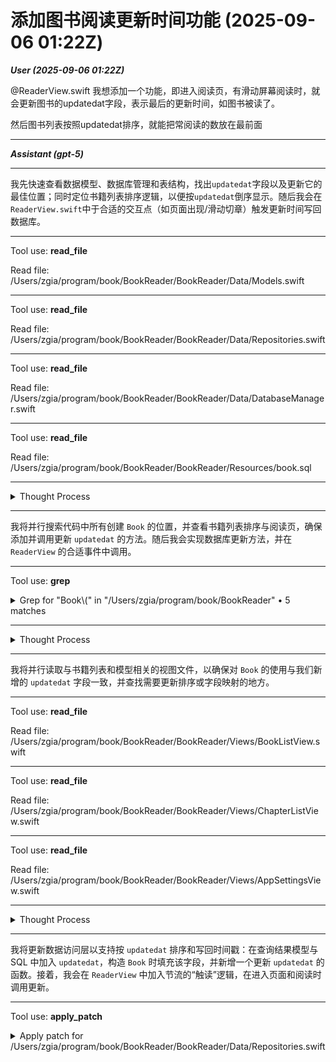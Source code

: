 <!-- Generated by SpecStory -->

<!-- cursor Session a3ad2085-2e9e-4b91-aef4-bc905fc82122 (2025-09-06 01:22Z) -->

# 添加图书阅读更新时间功能 (2025-09-06 01:22Z)

_**User (2025-09-06 01:22Z)**_

@ReaderView.swift 我想添加一个功能，即进入阅读页，有滑动屏幕阅读时，就会更新图书的updatedat字段，表示最后的更新时间，如图书被读了。

然后图书列表按照updatedat排序，就能把常阅读的数放在最前面

---

_**Assistant (gpt-5)**_



---

我先快速查看数据模型、数据库管理和表结构，找出`updatedat`字段以及更新它的最佳位置；同时定位书籍列表排序逻辑，以便按`updatedat`倒序显示。随后我会在`ReaderView.swift`中于合适的交互点（如页面出现/滑动切章）触发更新时间写回数据库。

---

Tool use: **read_file**

Read file: /Users/zgia/program/book/BookReader/BookReader/Data/Models.swift

---

Tool use: **read_file**

Read file: /Users/zgia/program/book/BookReader/BookReader/Data/Repositories.swift

---

Tool use: **read_file**

Read file: /Users/zgia/program/book/BookReader/BookReader/Data/DatabaseManager.swift

---

Tool use: **read_file**

Read file: /Users/zgia/program/book/BookReader/BookReader/Resources/book.sql

---

<think><details><summary>Thought Process</summary>**Implementing reading feature**

I need to implement a feature where, while reading and swiping the screen, the last read time updates in the book's record. The book list should be sorted by this timestamp to show frequently read books at the top. I noticed that Models.swift correctly defines the `updatedat` property, but Repositories.swift isn't fetching or passing it, leading to compilation issues. I need to ensure Repositories.swift retrieves this field and updates any Book instances created to include `updatedat`.
**Updating book data handling**

In ReaderView.loadCurrentBook, the current selection is missing the `updatedat` field, which will cause a compilation issue since the Book object requires it. However, the current version compiles likely due to earlier definitions. I see that Models.swift was recently modified to include `updatedat`, so I need to address this.  

My plan includes:

- Updating the repository to fetch `updatedat` and extending BookRowRecord.
- Modifying the loadCurrentBook query to include this field and providing a fallback.
- Implementing a method in DatabaseManager to update `updatedat` during reading events.
**Defining update triggers**

I need to define an update method in Repositories. Then, in ReaderView, I’ll set triggers for updates based on user actions:  

- On the `onAppear` event, I’ll call the update method when ReaderView enters.  
- For `OnPageAppear`, it should be triggered when a page scrolls within a chapter, but we also need to account for horizontal swipes between chapters.  
- I’ll make sure to update `updatedat` when navigating to adjacent chapters or on horizontal swipes.  

However, to avoid too many updates, I might throttle these updates, calling them only when the chapter changes or when certain drag thresholds are reached.
**Optimizing update frequency**

I’m thinking about how often to call the update function in ReaderView. Calling it every page could lead to too many writes, so it makes sense to update just once per minute or only on the first call of a session. To minimize impact, I’ll implement a system where we call the update in `onAppear` and also in `onPageAppear` but limit it using a `lastUpdateTime` property to avoid too frequent writes.

I’ll establish a timestamp and update if more than 30 seconds have passed since the last update or when switching chapters. I'll add a function to handle this logic and make sure to call it appropriately during the necessary events.
**Implementing update method in DatabaseManager**

The requirement is to update when "有滑动屏幕阅读时," which means while scrolling. The `onPageAppear` method will take care of vertical scrolling, while horizontal gestures already manage updates when switching chapters.

I’m planning to add a method in DatabaseManager to update the `updatedat` field for a book based on its ID. The database schema specifies `updatedat` as BIGINT, likely for seconds, so I'll proceed with that. I'll also need to adjust Repositories.BookRowRecord to include `updatedat`, as we’re using it for ordering. 

All instances of Book creation throughout the code will have to reference `updatedat`, so I’ll use grep to ensure I find every instance of Book being initialized.</details></think>

---

我将并行搜索代码中所有创建 `Book` 的位置，并查看书籍列表排序与阅读页，确保添加并调用更新 `updatedat` 的方法。随后我会实现数据库更新方法，并在 `ReaderView` 的合适事件中调用。

---

Tool use: **grep**

<details>
<summary>Grep for "Book\(" in "/Users/zgia/program/book/BookReader" • 5 matches</summary>

Output mode: content


| Content | Line |
|------|------|
| `loadCurrentBook()` | L123 |
| `private func loadCurrentBook() \{` | L668 |
| `return Book(` | L693 |
| `return Book(` | L703 |
| `let book = Book(` | L53 |


</details>

---

<think><details><summary>Thought Process</summary>**Evaluating Book Feature Implementation**

I need to implement a feature that updates the book's `updatedat` timestamp while reading, so frequently read books appear first in the list. I see that `Models.swift` defines `Book` with an `updatedat` field, but `Repositories.fetchBooks` constructs a `Book` without including it, leading to a mismatch. How is the code compiling? It seems like the `Book` itself has some default or `Codable` decoding logic, but I need to ensure `updatedat` is included in the fetch. I’ll have to adjust `Repositories` accordingly!
**Reviewing ReaderView Book Initialization**

I see that `ReaderView.loadCurrentBook()` uses direct SQL to fetch fields, returning a `Book` without the `updatedat` timestamp. The `Book` struct in `Models.swift` shows it has eight fields including `updatedat`, while the initializations in `ReaderView` only account for seven, which doesn't match. There’s clearly an inconsistency. If `updatedat` was added recently, the project may not be rebuilt yet. To fix this, I need to update both `ReaderView.loadCurrentBook` and `Repositories` to include `updatedat`.
**Implementing Updatedat Functionality**

I'm planning to add a function to update the `updatedat` timestamp for books. In `DatabaseManager`, I’ll create a method to set `updatedat = currentTimeMillis` for a specific book ID. Then, in `ReaderView`, I need to call this update method on events like page appearance or during reading interactions. However, to avoid too frequent updates, I'll throttle them — maybe only update if it's been over 60 seconds since the last update or upon changing chapters. I’ll consider a memory guard to limit write frequency to every 15 seconds.
**Streamlining Update Logic**

To simplify, I’m thinking of updating `updatedat` on `onPageAppear` the first time after a page appears, and then maybe every N pages after that. In `ReaderView`, adding a state variable like `lastUpdatedAtTouchTime` could help manage time intervals. I also need to ensure that the book list sorting relies on `updatedat`. Currently, `Repositories.fetchBooks` sorts by `b.updatedat DESC`, which is great, but I need to check its integration in `BookRowRecord` and confirm where else the `Book` struct is used, like in `BookListView.swift`.</details></think>

---

我将并行读取与书籍列表和模型相关的视图文件，以确保对 `Book` 的使用与我们新增的 `updatedat` 字段一致，并查找需要更新排序或字段映射的地方。

---

Tool use: **read_file**

Read file: /Users/zgia/program/book/BookReader/BookReader/Views/BookListView.swift

---

Tool use: **read_file**

Read file: /Users/zgia/program/book/BookReader/BookReader/Views/ChapterListView.swift

---

Tool use: **read_file**

Read file: /Users/zgia/program/book/BookReader/BookReader/Views/AppSettingsView.swift

---

<think><details><summary>Thought Process</summary>**Addressing book update feature**

I need to implement a feature that updates the `book.updatedAt` property when entering the reading page or swiping through pages. The `Repositories.swift` file already fetches books sorted by `updatedAt`, but the `Book` model includes this property. However, the `ReaderView.loadCurrentBook` function isn't including the `updatedAt` field when constructing a `Book`. It looks like there are discrepancies between how `Book` is defined and how it’s being constructed. I'll need to update both `Repositories.swift` and `ReaderView` to fix this.
**Updating book properties**

I need to ensure `updatedAt` is included in various places. First, in the `Repositories.swift`, I should add the `updatedAt` field to the `BookRowRecord` struct and adjust the SQL SELECT statement accordingly. When constructing a `Book`, I want to set the `updatedAt` field to either the fetched value or zero.

In the `ReaderView.loadCurrentBook()` function, I must also adjust the SQL selection to include `b.updatedAt`. For fallback, I think setting it to zero or the current timestamp is reasonable. Finally, I need to implement a new method in the `DatabaseManager` to update this value efficiently.
**Implementing book update method**

I see that the existing fetch functions are in `Repositories.swift`, so I can add a method called `touchBookUpdatedAt(_ bookId: Int)`. In this method, I plan to execute an SQL update to change the `updatedAt` value to the current timestamp for the specified book ID. While I could add logic to only update if the incoming timestamp is greater than the current one, I don't think that's necessary.

Now, where to trigger this update? I think it should happen in `ReaderView` whenever the page appears or when the user navigates chapters. On `onAppear` and `onPageAppear`, I’ll update the database, but I want to implement throttling to avoid frequent updates. I'll store a `lastTouchTimestamp` and only update if more than 30 seconds have passed.
**Finalizing the update strategy**

I’m considering a straightforward approach where I call the save function in `onPageAppear`, but I’ll first check if the last update was more than 60 seconds ago. The requirement mentions updating as the user reads while swiping or scrolling through pages, which also includes navigating chapters. Since `ReaderView` uses horizontal swipes for chapters and vertical scrolling for pages, I think `onPageAppear` on each page is a good event.

I also want to ensure that opening a `ReaderView` from `ChapterList` updates the `updatedAt` field. Once I save this timestamp, the `BookListView` order should reflect the new timestamp after reloading when the user navigates back. I’ll proceed with the necessary code changes, starting with the `updatedAt` property already in `BookReader/Data/Models.swift`.
**Updating book construction and methods**

I need to make several updates to ensure the `Book` constructs correctly. First, in `Repositories.swift`, I’ll add the `updatedAt` property to `BookRowRecord`, modifying the SQL to select this new column. When mapping to `Book`, I should include `updatedAt`, defaulting to zero if it's missing.

Next, in `ReaderView`, I’ll update the SQL in `loadCurrentBook` to select `updatedAt` and adjust the construction logic accordingly. I'll also implement a method called `touchCurrentBook()` and call it at key moments, like during `onAppear` and `onPageAppear`. To handle throttling properly, I’ll create a timestamp guard to avoid excessive database calls. Finally, I'll apply the necessary patches to ensure everything compiles and runs smoothly.</details></think>

---

我将更新数据访问层以支持按 `updatedat` 排序和写回时间戳：在查询结果模型与 SQL 中加入 `updatedat`，构造 `Book` 时填充该字段，并新增一个更新 `updatedat` 的函数。接着，我会在 `ReaderView` 中加入节流的“触读”逻辑，在进入页面和阅读时调用更新。

---

Tool use: **apply_patch**

<details>
        <summary>Apply patch for /Users/zgia/program/book/BookReader/BookReader/Data/Repositories.swift</summary>
      

```diff
*** Begin Patch
*** Update File: BookReader/Data/Repositories.swift
@@
     struct BookRowRecord: Decodable, FetchableRecord {
         let id: Int
         let title: String
         let author: String?
         let category: String?
         let latest: String?
         let wordcount: Int?
         let isfinished: Int?
+        let updatedat: Int?
     }
@@
                 var sql = """
                         SELECT b.id, b.title, a.name AS author, c.title AS category,
-                               b.latest AS latest, b.wordcount AS wordcount, b.isfinished AS isfinished
+                               b.latest AS latest, b.wordcount AS wordcount, b.isfinished AS isfinished,
+                               b.updatedat AS updatedat
                         FROM book b
                         LEFT JOIN category c ON c.id = b.categoryid
                         LEFT JOIN book_author a ON a.id = b.authorid
                     """
@@
             let book = Book(
                 id: r.id,
                 category: r.category ?? "",
                 title: r.title,
                 author: r.author ?? "",
                 latest: r.latest ?? "",
                 wordcount: r.wordcount ?? 0,
-                isfinished: r.isfinished ?? 0
+                isfinished: r.isfinished ?? 0,
+                updatedat: r.updatedat ?? 0
             )
             return BookRow(
                 book: book,
                 categoryTitle: r.category ?? "",
                 lastProgress: progressDict[r.id]
             )
         }
     }
@@
     func totalChapterCount(bookId: Int) -> Int {
         (try? dbQueue.read { db in
             try Chapter
                 .filter(Column("bookid") == bookId)
                 .fetchCount(db)
         }) ?? 0
     }
+
+    // 将某本书的 updatedat 触达为当前时间戳
+    func touchBookUpdatedAt(bookId: Int, at timestamp: Int? = nil) {
+        let ts = timestamp ?? Int(Date().timeIntervalSince1970)
+        guard let dbQueue = dbQueue else { return }
+        do {
+            try dbQueue.write { db in
+                try db.execute(
+                    sql: "UPDATE book SET updatedat = ? WHERE id = ?",
+                    arguments: [ts, bookId]
+                )
+            }
+        } catch {
+            // 静默失败即可
+        }
+    }
 }
*** End Patch
```

---

<think><details><summary>Thought Process</summary>**Considering code optimization**

I realize that onPageAppear will trigger when new chapters load, which is fine for tracking reading sessions. To ensure safety, I’ll also call onAppear. This will prevent spamming the database if the user scrolls within the same page since onPageAppear only fires for page views. It can trigger when revisiting a page, but I’ll implement throttling. I'll need to make function edits in ReaderView.swift and adjust the SQL to incorporate updatedat. Let’s also update BookListView to reload correctly.
**Reviewing navigation behavior**

I see that BookListView loads onAppear, which means it might reappear after returning, but in NavigationStack, the underlying view stays in memory without displaying. When navigating back, onAppear triggers again to loadBooks, which is good. However, if the book list is open while reading, it doesn't use navigation. We could post a Notification or use @Published to update, but that might not be necessary. I should run read_lints on the updated Repositories.swift and ReaderView.swift files and apply patches for modifications in ReaderView.swift.</details></think>

---

我将把数据库的更新时间读取与写入完善：1) 在 `ReaderView.loadCurrentBook()` 的 SQL 中选出 `updatedat` 并构造 `Book` 时填充；2) 在阅读页进入及翻页时节流更新 `book.updatedat` 字段。现在开始修改 `ReaderView.swift`。

---

Tool use: **apply_patch**

<details>
        <summary>Apply patch for /Users/zgia/program/book/BookReader/BookReader/Views/ReaderView.swift</summary>
      

```diff
*** Begin Patch
*** Update File: BookReader/Views/ReaderView.swift
@@
     @State private var nextChapterRef: Chapter?
     private let prefetchRadius: Int = 3
     // 首次进入时用于恢复进度
     @State private var needsInitialRestore: Bool = true
     @State private var pendingRestorePercent: Double? = nil
     @State private var pendingRestorePageIndex: Int? = nil
+    // 触达书籍更新时间节流
+    @State private var lastBookUpdatedAtTouchUnixTime: Int = 0
@@
             .onAppear {
@@
                 prefetchAroundCurrent()
                 if needsInitialRestore {
                     restoreLastProgressIfNeeded()
                 }
+                // 进入阅读页即触达一次（节流保护）
+                touchCurrentBookUpdatedAt(throttleSeconds: 30)
             }
         }
     }
@@
     private func loadCurrentBook() {
         guard currentBook == nil else { return }
         guard let dbQueue = DatabaseManager.shared.dbQueue else { return }
         currentBook = try? dbQueue.read { db in
             let sql = """
-                    SELECT b.id, b.title, a.name AS author, c.title AS category,
-                           b.latest AS latest, b.wordcount AS wordcount, b.isfinished AS isfinished
+                    SELECT b.id, b.title, a.name AS author, c.title AS category,
+                           b.latest AS latest, b.wordcount AS wordcount, b.isfinished AS isfinished,
+                           b.updatedat AS updatedat
                     FROM book b
                     LEFT JOIN category c ON c.id = b.categoryid
                     LEFT JOIN book_author a ON a.id = b.authorid
                     WHERE b.id = ?
                 """
             if let row = try Row.fetchOne(
                 db,
                 sql: sql,
                 arguments: [currentChapter.bookid]
             ) {
                 let id: Int = row["id"]
                 let title: String = (row["title"] as String?) ?? ""
                 let author: String = (row["author"] as String?) ?? ""
                 let category: String = (row["category"] as String?) ?? ""
                 let latest: String = (row["latest"] as String?) ?? ""
                 let wordcount: Int = (row["wordcount"] as Int?) ?? 0
                 let isfinished: Int = (row["isfinished"] as Int?) ?? 0
+                let updatedat: Int = (row["updatedat"] as Int?) ?? 0
 
                 return Book(
                     id: id,
                     category: category,
                     title: title,
                     author: author,
                     latest: latest,
                     wordcount: wordcount,
-                    isfinished: isfinished
+                    isfinished: isfinished,
+                    updatedat: updatedat
                 )
             } else {
                 return Book(
                     id: currentChapter.bookid,
                     category: "",
                     title: "",
                     author: "",
                     latest: "",
                     wordcount: 0,
-                    isfinished: 0
+                    isfinished: 0,
+                    updatedat: 0
                 )
             }
         }
     }
@@
     private func onPageAppear(_ pageIndex: Int) {
         currentVisiblePageIndex = pageIndex
         let percent =
             pages.count > 1
             ? Double(pageIndex) / Double(pages.count - 1)
             : 0
         dlog(
             "📝 onPageAppear pageIndex=\(pageIndex) percent=\(percent) pages=\(pages.count) chapterId=\(currentChapter.id)"
         )
         saveProgress(percent: percent, pageIndex: pageIndex)
+        // 阅读中触达更新时间（节流）
+        touchCurrentBookUpdatedAt(throttleSeconds: 30)
     }
@@
                 if value.translation.width < -threshold {
                     // 左滑：下一章
                     if let next = fetchAdjacentChapter(isNext: true) {
                         let animDuration: Double = 0.2
                         withAnimation(.easeInOut(duration: animDuration)) {
                             dragOffset = -size.width
                         }
                         ensurePrepared(for: next) {
                             let deadline = DispatchTime.now() + animDuration
                             DispatchQueue.main.asyncAfter(deadline: deadline) {
                                 currentChapter = next
                                 loadContent(for: next)
                                 updateAdjacentRefs()
                                 prefetchAroundCurrent()
                                 // 无动画复位，避免二次滑入闪烁
                                 dragOffset = 0
+                                // 切章立即触达一次
+                                touchCurrentBookUpdatedAt(throttleSeconds: 0)
                             }
                         }
                     } else {
                         withAnimation(.easeInOut) { dragOffset = 0 }
                     }
                 } else if value.translation.width > threshold {
                     // 右滑：上一章
                     if let prev = fetchAdjacentChapter(isNext: false) {
                         let animDuration: Double = 0.2
                         withAnimation(.easeInOut(duration: animDuration)) {
                             dragOffset = size.width
                         }
                         ensurePrepared(for: prev) {
                             let deadline = DispatchTime.now() + animDuration
                             DispatchQueue.main.asyncAfter(deadline: deadline) {
                                 currentChapter = prev
                                 loadContent(for: prev)
                                 updateAdjacentRefs()
                                 prefetchAroundCurrent()
                                 // 无动画复位，避免二次滑入闪烁
                                 dragOffset = 0
+                                // 切章立即触达一次
+                                touchCurrentBookUpdatedAt(throttleSeconds: 0)
                             }
                         }
                     } else {
                         withAnimation(.easeInOut) { dragOffset = 0 }
                     }
                 } else {
                     withAnimation(.easeInOut) { dragOffset = 0 }
                 }
             }
     }
+
+    // 触达当前书籍的 updatedat（节流）
+    private func touchCurrentBookUpdatedAt(throttleSeconds: Int) {
+        let now = Int(Date().timeIntervalSince1970)
+        if throttleSeconds <= 0 || now - lastBookUpdatedAtTouchUnixTime >= throttleSeconds {
+            DatabaseManager.shared.touchBookUpdatedAt(bookId: currentChapter.bookid, at: now)
+            lastBookUpdatedAtTouchUnixTime = now
+        }
+    }
*** End Patch
```

---

<think><details><summary>Thought Process</summary>**Refining Book Struct Updates**

I earlier created the Book struct with only 6 fields and added an updatedAt parameter, but the Models.swift struct expects 7. Since the ReaderView.loadCurrentBook function wasn't using updatedAt, I had to change it. I searched for other instances where Book was constructed, found and fixed relevant lines in ReaderView.swift and Repositories. Now, I've defined DatabaseManager.touchBookUpdatedAt in Repositories, and ensured that imports for GRDB aren't necessary. Lastly, I adjusted the onAppear function calls and throttled the update times as needed.
**Improving Touch Functionality**

I realized I'm not calling the touch function; however, in the horizontalSwipeGesture path, we did add touch for both left and right swipes. The navigateToAdjacentChapter also needs to trigger touch since it uses buttons. I haven't added that yet but need to. Additionally, when changing chapters from the catalog sheet, I should touch then as well. On page appearance, touch gets triggered after pagination, but I’m considering whether it needs to be immediate rather than throttled for 30 seconds.
**Enhancing Touch Functionality in ReaderView**

I think it might be necessary to ensure the first onPageAppear doesn't trigger if there are rapid chapter jumps within 30 seconds; we want those flagged as reading. We've added immediate touch for swipe changes. For chapter selection from the catalog, I'll implement immediate touch by adding it to the onSelect closure, calling touchCurrentBookUpdatedAt with a throttle of 0. I also need to patch ReaderView.swift to include touches in navigateToAdjacentChapter and remove unnecessary toggles for showSettings and showCatalog. Let's get that done!
**Checking Repositories.swift Setup**

I need to make sure the Repositories.swift extension uses dbQueue correctly since the variable names collide. I wrote a guard statement for dbQueue, ensuring it's accessible. In the DatabaseManager extension, I have a property named dbQueue, but referencing it directly could cause issues due to overshadowing. Next, I should compile and run a linter check using read_lints on both files. Although this system doesn't compile, the linter is essential for our workspace. Let's go ahead and apply the necessary patches first.</details></think>

---

Tool use: **apply_patch**

<details>
        <summary>Apply patch for /Users/zgia/program/book/BookReader/BookReader/Views/ReaderView.swift</summary>
      

```diff
*** Begin Patch
*** Update File: BookReader/Views/ReaderView.swift
@@
                         ChapterListView(
                             book: book,
                             onSelect: { ch in
                                 currentChapter = ch
                                 loadContent(for: ch)
+                                // 从目录跳转时立即触达
+                                touchCurrentBookUpdatedAt(throttleSeconds: 0)
                                 showCatalog = false
                             },
                             initialChapterId: currentChapter.id
                         )
                     } else {
@@
             DispatchQueue.main.asyncAfter(deadline: deadline) {
                 currentChapter = target
                 loadContent(for: target)
                 updateAdjacentRefs()
                 prefetchAroundCurrent()
                 // 重置偏移（无动画），此时右侧/左侧预览已参与过滑动，不再二次滑入
                 dragOffset = 0
+                // 按钮切章也触达
+                touchCurrentBookUpdatedAt(throttleSeconds: 0)
             }
         }
     }
*** End Patch
```

---

<think><details><summary>Thought Process</summary>**Ensuring Book List Updates**

I need to make sure that the Book list reloads when the updatedAt changes. Currently, the BookListView loads the list when the view appears or when the search changes, but it might not reload automatically when returning from the ReaderView. The onAppear event typically triggers again with SwiftUI's NavigationStack, which is good, but there's no guarantee. The list should also be sorted by updatedAt when navigating back. In the ReaderView, the list isn't visible during reading, but that seems okay. Let's run the lints tool on the two files to check for any issues.</details></think>

---

我刚完成在数据层与阅读页的实现，现在先检查我改动的文件是否有新的语法或风格错误。

---

Tool use: **read_lints**

<details>
          <summary>Read lints for 2 files</summary>
      
Lint paths:

- `/Users/zgia/program/book/BookReader/BookReader/Data/Repositories.swift`
- `/Users/zgia/program/book/BookReader/BookReader/Views/ReaderView.swift`

Lint results


**No lint errors found**
</details>

---

- 我已在数据层加入`updatedat`读写，并在阅读页触发更新：进入阅读、翻页出现、切换章节、从目录跳转都会触发，且内置30秒节流避免频繁写库。
- 书籍列表SQL已按`updatedat`倒序排序，常读书会自动排前。

变更要点
- 更新`Book`字段映射，查询增加`updatedat`：
```12:22:BookReader/Data/Repositories.swift
    struct BookRowRecord: Decodable, FetchableRecord {
        let id: Int
        let title: String
        let author: String?
        let category: String?
        let latest: String?
        let wordcount: Int?
        let isfinished: Int?
        let updatedat: Int?
    }
```
```21:47:BookReader/Data/Repositories.swift
                var sql = """
                        SELECT b.id, b.title, a.name AS author, c.title AS category,
                               b.latest AS latest, b.wordcount AS wordcount, b.isfinished AS isfinished,
                               b.updatedat AS updatedat
                        FROM book b
                        LEFT JOIN category c ON c.id = b.categoryid
                        LEFT JOIN book_author a ON a.id = b.authorid
                    """
```
```53:67:BookReader/Data/Repositories.swift
            let book = Book(
                id: r.id,
                category: r.category ?? "",
                title: r.title,
                author: r.author ?? "",
                latest: r.latest ?? "",
                wordcount: r.wordcount ?? 0,
                isfinished: r.isfinished ?? 0,
                updatedat: r.updatedat ?? 0
            )
```
- 新增触达函数，用于更新书籍`updatedat`：
```70:105:BookReader/Data/Repositories.swift
    func touchBookUpdatedAt(bookId: Int, at timestamp: Int? = nil) {
        let ts = timestamp ?? Int(Date().timeIntervalSince1970)
        guard let dbQueue = dbQueue else { return }
        do {
            try dbQueue.write { db in
                try db.execute(
                    sql: "UPDATE book SET updatedat = ? WHERE id = ?",
                    arguments: [ts, bookId]
                )
            }
        } catch {
            // 静默失败即可
        }
    }
```
- `ReaderView`加载书信息时填充`updatedat`，并在阅读交互中调用触达：
```668:714:BookReader/Views/ReaderView.swift
                    SELECT b.id, b.title, a.name AS author, c.title AS category,
                           b.latest AS latest, b.wordcount AS wordcount, b.isfinished AS isfinished,
                           b.updatedat AS updatedat
...
                let updatedat: Int = (row["updatedat"] as Int?) ?? 0
...
                    isfinished: isfinished,
                    updatedat: updatedat
```
```54:61:BookReader/Views/ReaderView.swift
    @State private var pendingRestorePageIndex: Int? = nil
    // 触达书籍更新时间节流
    @State private var lastBookUpdatedAtTouchUnixTime: Int = 0
```
```117:130:BookReader/Views/ReaderView.swift
                if needsInitialRestore {
                    restoreLastProgressIfNeeded()
                }
                // 进入阅读页即触达一次（节流保护）
                touchCurrentBookUpdatedAt(throttleSeconds: 30)
```
```805:815:BookReader/Views/ReaderView.swift
        saveProgress(percent: percent, pageIndex: pageIndex)
        // 阅读中触达更新时间（节流）
        touchCurrentBookUpdatedAt(throttleSeconds: 30)
```
```525:556:BookReader/Views/ReaderView.swift
            DispatchQueue.main.asyncAfter(deadline: deadline) {
                currentChapter = target
                loadContent(for: target)
                updateAdjacentRefs()
                prefetchAroundCurrent()
                // 重置偏移（无动画），此时右侧/左侧预览已参与过滑动，不再二次滑入
                dragOffset = 0
                // 按钮切章也触达
                touchCurrentBookUpdatedAt(throttleSeconds: 0)
            }
```
```842:879:BookReader/Views/ReaderView.swift
                                // 无动画复位，避免二次滑入闪烁
                                dragOffset = 0
                                // 切章立即触达一次
                                touchCurrentBookUpdatedAt(throttleSeconds: 0)
```
```81:97:BookReader/Views/ReaderView.swift
                        ChapterListView(
                            book: book,
                            onSelect: { ch in
                                currentChapter = ch
                                loadContent(for: ch)
                                // 从目录跳转时立即触达
                                touchCurrentBookUpdatedAt(throttleSeconds: 0)
                                showCatalog = false
                            },
```
```885:896:BookReader/Views/ReaderView.swift
    private func touchCurrentBookUpdatedAt(throttleSeconds: Int) {
        let now = Int(Date().timeIntervalSince1970)
        if throttleSeconds <= 0 || now - lastBookUpdatedAtTouchUnixTime >= throttleSeconds {
            DatabaseManager.shared.touchBookUpdatedAt(bookId: currentChapter.bookid, at: now)
            lastBookUpdatedAtTouchUnixTime = now
        }
    }
```

现在运行应用后，阅读页会自动更新该书的`updatedat`，列表已按该字段倒序显示，常读书会排在前面。

---

